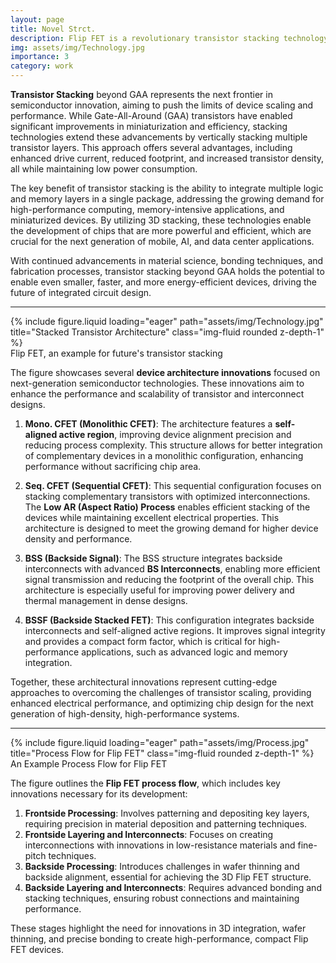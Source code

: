 ```yaml
---
layout: page
title: Novel Strct.
description: Flip FET is a revolutionary transistor stacking technology
img: assets/img/Technology.jpg
importance: 3
category: work
---
```

**Transistor Stacking** beyond GAA represents the next frontier in semiconductor innovation, aiming to push the limits of device scaling and performance. While Gate-All-Around (GAA) transistors have enabled significant improvements in miniaturization and efficiency, stacking technologies extend these advancements by vertically stacking multiple transistor layers. This approach offers several advantages, including enhanced drive current, reduced footprint, and increased transistor density, all while maintaining low power consumption.

The key benefit of transistor stacking is the ability to integrate multiple logic and memory layers in a single package, addressing the growing demand for high-performance computing, memory-intensive applications, and miniaturized devices. By utilizing 3D stacking, these technologies enable the development of chips that are more powerful and efficient, which are crucial for the next generation of mobile, AI, and data center applications.

With continued advancements in material science, bonding techniques, and fabrication processes, transistor stacking beyond GAA holds the potential to enable even smaller, faster, and more energy-efficient devices, driving the future of integrated circuit design.


---
<div class="row">
    <div class="col-sm mt-3 mt-md-0">
        {% include figure.liquid loading="eager" path="assets/img/Technology.jpg" title="Stacked Transistor Architecture" class="img-fluid rounded z-depth-1" %}
    </div>
</div>
<div class="caption">
   Flip FET, an example for future's transistor stacking
</div>

The figure showcases several **device architecture innovations** focused on next-generation semiconductor technologies. These innovations aim to enhance the performance and scalability of transistor and interconnect designs.

1. **Mono. CFET (Monolithic CFET)**: The architecture features a **self-aligned active region**, improving device alignment precision and reducing process complexity. This structure allows for better integration of complementary devices in a monolithic configuration, enhancing performance without sacrificing chip area.

2. **Seq. CFET (Sequential CFET)**: This sequential configuration focuses on stacking complementary transistors with optimized interconnections. The **Low AR (Aspect Ratio) Process** enables efficient stacking of the devices while maintaining excellent electrical properties. This architecture is designed to meet the growing demand for higher device density and performance.

3. **BSS (Backside Signal)**: The BSS structure integrates backside interconnects with advanced **BS Interconnects**, enabling more efficient signal transmission and reducing the footprint of the overall chip. This architecture is especially useful for improving power delivery and thermal management in dense designs.

4. **BSSF (Backside Stacked FET)**: This configuration integrates backside interconnects and self-aligned active regions. It improves signal integrity and provides a compact form factor, which is critical for high-performance applications, such as advanced logic and memory integration.

Together, these architectural innovations represent cutting-edge approaches to overcoming the challenges of transistor scaling, providing enhanced electrical performance, and optimizing chip design for the next generation of high-density, high-performance systems.

---

<div class="row">
    <div class="col-sm mt-3 mt-md-0">
        {% include figure.liquid loading="eager" path="assets/img/Process.jpg" title="Process Flow for Flip FET" class="img-fluid rounded z-depth-1" %}
    </div>
</div>
<div class="caption">
   An Example Process Flow for Flip FET 
</div>

The figure outlines the **Flip FET process flow**, which includes key innovations necessary for its development:

1. **Frontside Processing**: Involves patterning and depositing key layers, requiring precision in material deposition and patterning techniques.
2. **Frontside Layering and Interconnects**: Focuses on creating interconnections with innovations in low-resistance materials and fine-pitch techniques.
3. **Backside Processing**: Introduces challenges in wafer thinning and backside alignment, essential for achieving the 3D Flip FET structure.
4. **Backside Layering and Interconnects**: Requires advanced bonding and stacking techniques, ensuring robust connections and maintaining performance.

These stages highlight the need for innovations in 3D integration, wafer thinning, and precise bonding to create high-performance, compact Flip FET devices.